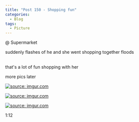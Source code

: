 ```yaml
---
title: "Post 150 - Shopping fun"
categories:
  - Blog
tags:
  - Picture
---
```


@ Supermarket

suddenly flashes of he and she went shopping together floods <br/>
<br/>

that's a lot of fun shopping with her <br/>

more pics later

<a href="https://imgur.com/Cvl3dsO"><img src="https://i.imgur.com/Cvl3dsO.jpg" title="source: imgur.com" /></a>

<a href="https://imgur.com/BaH98iN"><img src="https://i.imgur.com/BaH98iN.jpg" title="source: imgur.com" /></a>

<a href="https://imgur.com/roLQMCE"><img src="https://i.imgur.com/roLQMCE.jpg" title="source: imgur.com" /></a>

1:12

<script src="https://utteranc.es/client.js"
        repo="serendipityinlife/serendipityinlife.github.io"
        issue-term="pathname"
        theme="github-light"
        crossorigin="anonymous"
        async>
</script>
